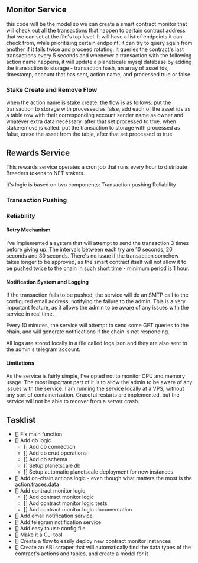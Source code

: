 
## Monitor Service
this code will be the model so we can create a smart contract monitor that will check out all the transactions that happen to certain contract address that we can set at the file's top level. It will have a list of endpoints it can check from, while prioritizing certain endpoint, it can try to query again from another if it fails twice and proceed rotating. It queries the contract's last transactions every 5 seconds and whenever a transaction with the following action name happens, it will update a planetscale mysql database by adding the transaction to storage - transaction hash, an array of asset ids, timestamp, account that has sent, action name, and processed true or false

### Stake Create and Remove Flow
when the action name is stake create, the flow is as follows: put the transaction to storage with processed as false, add each of the asset ids as a table row with their corresponding account sender name as owner and whatever extra data necessary. after that set processed to true.
when stakeremove is called: put the transaction to storage with processed as false,  erase the asset from the table, after that set processed to true.

## Rewards Service

This rewards service operates a cron job that runs every hour to distribute Breeders tokens to NFT stakers.

It's logic is based on two components:
    Transaction pushing
    Reliability

### Transaction Pushing

### Reliability

#### Retry Mechanism
I've implemented a system that will attempt to send the transaction 3 times before giving up. The intervals between each try are 10 seconds, 20 seconds and 30 seconds. There's no issue if the transaction somehow takes longer to be approved, as the smart contract itself will not allow it to be pushed twice to the chain in such short time - minimum period is 1 hour.

#### Notification System and Logging
If the transaction fails to be pushed, the service will do an SMTP call to the configured email address, notifying the failure to the admin. This is a very important feature, as it allows the admin to be aware of any issues with the service in real time.

Every 10 minutes, the service will attempt to send some GET queries to the chain, and will generate notifications if the chain is not responding. 

All logs are stored locally in a file called logs.json and they are also sent to the admin's telegram account.

#### Limitations
As the service is fairly simple, I've opted not to monitor CPU and memory usage. The most important part of it is to allow the admin to be aware of any issues with the service. 
I am running the service locally at a VPS, without any sort of containerization. Graceful restarts are implemented, but the service will not be able to recover from a server crash.

## Tasklist
- [] Fix main function
- [] Add db logic
    - [] Add db connection
    - [] Add db crud operations
    - [] Add db schema
    - [] Setup planetscale db
    - [] Setup automatic planetscale deployment for new instances
- [] Add on-chain actions logic - even though what matters the most is the action.traces.data
- [] Add contract monitor logic
    - [] Add contract monitor logic
    - [] Add contract monitor logic tests
    - [] Add contract monitor logic documentation
- [] Add email notification service
- [] Add telegram notification service
- [] Add easy to use config file
- [] Make it a CLI tool
- [] Create a flow to easily deploy new contract monitor instances
- [] Create an ABI scraper that will automatically find the data types of the contract's actions and tables, and create a model for it